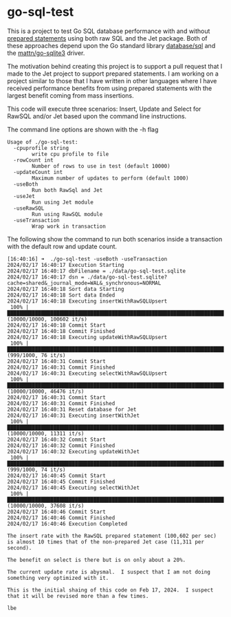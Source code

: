 # go-sql-test
This is a project to test Go SQL database performance with and without 
[prepared statements](https://go.dev/doc/database/prepared-statements)
using both raw SQL and the Jet package.  Both of these approaches depend upon the Go standard
library [database/sql](https://pkg.go.dev/database/sql) and the 
[mattn/go-sqlite3](https://pkg.go.dev/github.com/mattn/go-sqlite3) driver.

The motivation behind creating this project is to support a pull request that I made to the 
Jet project to support prepared statements.  I am working on a project similar to those that
I have written in other languages where I have received performance benefits from using prepared 
statements with the largest benefit coming from mass insertions.

This code will execute three scenarios: Insert, Update and Select for RawSQL and/or Jet based upon
the command line instructions.

The command line options are shown with the -h flag
```console
Usage of ./go-sql-test:
  -cpuprofile string
    	write cpu profile to file
  -rowCount int
    	Number of rows to use in test (default 10000)
  -updateCount int
    	Maximum number of updates to perform (default 1000)
  -useBoth
    	Run both RawSql and Jet
  -useJet
    	Run using Jet module
  -useRawSQL
    	Run using RawSQL module
  -useTransaction
    	Wrap work in transaction
```


The following show the command to run both scenarios inside a transaction with the default row and update count.
```console
[16:40:16] ➜  ./go-sql-test -useBoth -useTransaction
2024/02/17 16:40:17 Execution Starting
2024/02/17 16:40:17 dbFilename = ./data/go-sql-test.sqlite
2024/02/17 16:40:17 dsn = ./data/go-sql-test.sqlite?cache=shared&_journal_mode=WAL&_synchronous=NORMAL
2024/02/17 16:40:18 Sort data Starting
2024/02/17 16:40:18 Sort data Ended
2024/02/17 16:40:18 Executing insertWithRawSQLUpsert
 100% |███████████████████████████████████████████████████████████████████████████████████████████| (10000/10000, 100602 it/s)
2024/02/17 16:40:18 Commit Start
2024/02/17 16:40:18 Commit Finished
2024/02/17 16:40:18 Executing updateWithRawSQLUpsert
 100% |█████████████████████████████████████████████████████████████████████████████████████████████████| (999/1000, 76 it/s)
2024/02/17 16:40:31 Commit Start
2024/02/17 16:40:31 Commit Finished
2024/02/17 16:40:31 Executing selectWithRawSQLUpsert
 100% |████████████████████████████████████████████████████████████████████████████████████████████| (10000/10000, 46476 it/s)
2024/02/17 16:40:31 Commit Start
2024/02/17 16:40:31 Commit Finished
2024/02/17 16:40:31 Reset database for Jet
2024/02/17 16:40:31 Executing insertWithJet
 100% |████████████████████████████████████████████████████████████████████████████████████████████| (10000/10000, 11311 it/s)
2024/02/17 16:40:32 Commit Start
2024/02/17 16:40:32 Commit Finished
2024/02/17 16:40:32 Executing updateWithJet
 100% |█████████████████████████████████████████████████████████████████████████████████████████████████| (999/1000, 74 it/s)
2024/02/17 16:40:45 Commit Start
2024/02/17 16:40:45 Commit Finished
2024/02/17 16:40:45 Executing selectWithJet
 100% |████████████████████████████████████████████████████████████████████████████████████████████| (10000/10000, 37608 it/s)
2024/02/17 16:40:46 Commit Start
2024/02/17 16:40:46 Commit Finished
2024/02/17 16:40:46 Execution Completed

The insert rate with the RawSQL prepared statement (100,602 per sec) is almost 10 times that of the non-prepared Jet case (11,311 per second).

The benefit on select is there but is on only about a 20%.

The current update rate is abysmal.  I suspect that I am not doing something very optimized with it.

This is the initial shaing of this code on Feb 17, 2024.  I suspect that it will be revised more than a few times.

lbe 
